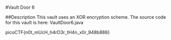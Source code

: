 #Vault Door 6 

##Description
This vault uses an XOR encryption scheme. 
The source code for this vault is here: VaultDoor6.java

picoCTF{n0t_mUcH_h4rD3r_tH4n_x0r_948b888}

